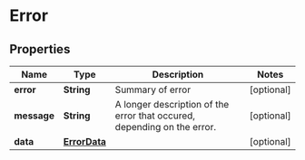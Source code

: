 
# Error

## Properties
Name | Type | Description | Notes
------------ | ------------- | ------------- | -------------
**error** | **String** | Summary of error |  [optional]
**message** | **String** | A longer description of the error that occured, depending on the error. |  [optional]
**data** | [**ErrorData**](ErrorData.md) |  |  [optional]



